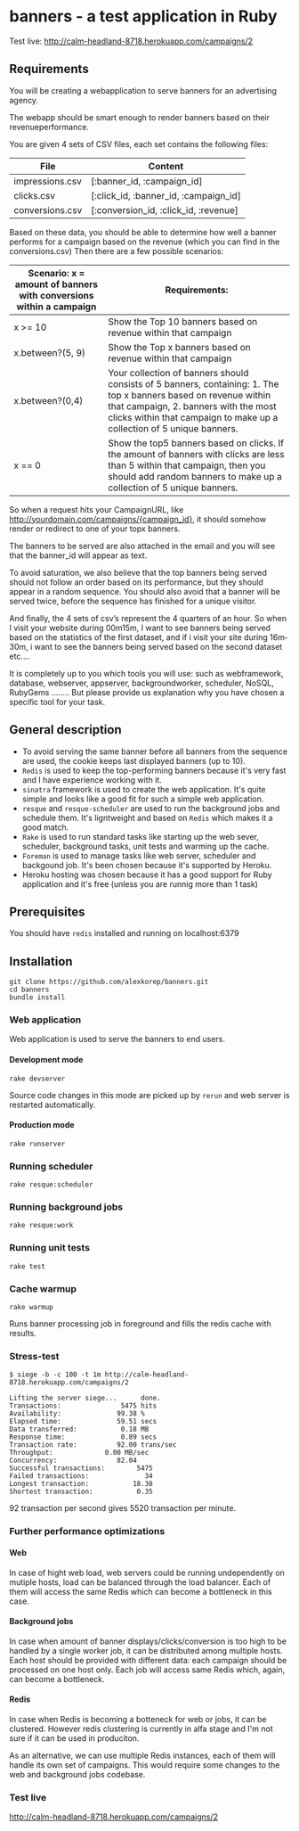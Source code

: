
banners - a test application in Ruby
=======

Test live: http://calm-headland-8718.herokuapp.com/campaigns/2

## Requirements

You will be creating a web­application to serve banners for an advertising agency.

The web­app should be smart enough to render banners based on their revenue­performance.

You are given 4 sets of CSV files, each set contains the following files:

File | Content
---------------|--------------------------
impressions.csv | [:banner_id, :campaign_id]
clicks.csv | [:click_id, :banner_id, :campaign_id]
conversions.csv | [:conversion_id, :click_id, :revenue]

Based on these data, you should be able to determine how well a banner performs for a
campaign based on the revenue (which you can find in the conversions.csv)
Then there are a few possible scenarios:

Scenario: x = amount of banners with conversions within a campaign|Requirements:
------------- | -----------------------
x >= 10 | Show the Top 10 banners based on revenue within that campaign
| x.between?(5, 9) | Show the Top x banners based on revenue within that campaign |
| x.between?(0,4) | Your collection of banners should consists of 5 banners, containing: 1. The top x banners based on revenue within that campaign, 2. banners with the most clicks within that campaign to make up a collection of 5 unique banners. |
| x == 0 | Show the top­5 banners based on clicks. If the amount of banners with clicks are less than 5 within that campaign, then you should add random banners to make up a collection of 5 unique banners. |


So when a request hits your Campaign­URL, like
http://yourdomain.com/campaigns/{campaign_id}, it should somehow render or redirect to
one of your top­x banners.

The banners to be served are also attached in the email and you will see that the banner_id
will appear as text.

To avoid saturation, we also believe that the top banners being served should not follow an
order based on its performance, but they should appear in a random sequence.
You should also avoid that a banner will be served twice, before the sequence has finished for
a unique visitor.

And finally, the 4 sets of csv’s represent the 4 quarters of an hour. So when I visit your
website during 00m­15m, I want to see banners being served based on the statistics of the
first dataset, and if i visit your site during 16m­30m, i want to see the banners being served
based on the second dataset etc....

It is completely up to you which tools you will use: such as web­framework, database,
web­server, app­server, background­worker, scheduler, NoSQL, RubyGems ........ But
please provide us explanation why you have chosen a specific tool for your task.

## General description

* To avoid serving the same banner before all banners from the sequence are used, the cookie keeps last displayed banners (up to 10).
* ```Redis``` is used to keep the top-performing banners because it's very fast and I have experience working with it.
* ```sinatra``` framework is used to create the web application. It's quite simple and looks like a good fit for such a simple web application.
* ```resque``` and ```resque-scheduler``` are used to run the background jobs and schedule them. It's ligntweight and based on ```Redis``` which makes it a good match.
* ```Rake``` is used to run standard tasks like starting up the web sever, scheduler, background tasks, unit tests and warming up the cache.
* ```Foreman``` is used to manage tasks like web server, scheduler and backgound job. It's been chosen because it's supported by Heroku.
* Heroku hosting was chosen because it has a good support for Ruby application and it's free (unless you are runnig more than 1 task)

## Prerequisites

You should have ```redis``` installed and running on localhost:6379

## Installation

```
git clone https://github.com/alexkorep/banners.git
cd banners
bundle install
```

### Web application

Web application is used to serve the banners to end users.

#### Development mode
```
rake devserver
```
Source code changes in this mode are picked up by ```rerun``` and web server is restarted automatically.

#### Production mode
```
rake runserver
```

### Running scheduler
```
rake resque:scheduler

```

### Running background jobs

```
rake resque:work
```

### Running unit tests
```
rake test
```

### Cache warmup

```
rake warmup
```
Runs banner processing job in foreground and fills the redis cache with results.

### Stress-test

```
$ siege -b -c 100 -t 1m http://calm-headland-8718.herokuapp.com/campaigns/2

Lifting the server siege...      done.
Transactions:		        5475 hits
Availability:		       99.38 %
Elapsed time:		       59.51 secs
Data transferred:	        0.18 MB
Response time:		        0.89 secs
Transaction rate:	       92.00 trans/sec
Throughput:		        0.00 MB/sec
Concurrency:		       82.04
Successful transactions:        5475
Failed transactions:	          34
Longest transaction:	       18.38
Shortest transaction:	        0.35
```

92 transaction per second gives 5520 transaction per minute.


### Further performance optimizations
#### Web
In case of hight web load, web servers could be running undependently on mutiple hosts, load can be balanced through the load balancer. Each of them will access the same Redis which can become a bottleneck in this case.

#### Background jobs
In case when amount of banner displays/clicks/conversion is too high to be handled by a single worker job, it can be distributed among multiple hosts. Each host should be provided with different data: each campaign should be processed on one host only. Each job will access same Redis which, again, can become a bottleneck.

#### Redis
In case when Redis is becoming a botteneck for web or jobs, it can be clustered. However redis clustering is currently in alfa stage and I'm not sure if it can be used in produciton.

As an alternative, we can use multiple Redis instances, each of them will handle its own set of campaigns. This would require some changes to the web and background jobs codebase.

### Test live
http://calm-headland-8718.herokuapp.com/campaigns/2
